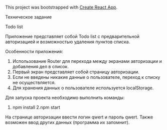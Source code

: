 This project was bootstrapped with [Create React App](https://github.com/facebookincubator/create-react-app).

Техническое задание

Todo list

Приложение представляет собой Todo list с предварительной авторизацией и возможностью удаления пунктов списка.

Особенности приложения:

1.	Использование Router для перехода между экранами авторизации и добавления дел в список.
2.	Первый экран представляет собой страницу авторизации. 
3.	Если не введены никакие данные о пользователе, переход к списку не осуществляется.
4.	Для хранения данных о пользователе используется localStorage.


Для запуска проекта необходимо выполнить команды:

1. npm install
2.npm start


На странице авторизации ввести логин qwert и пароль qwert. Также возможен ввод других данных (программа их запомнит).

